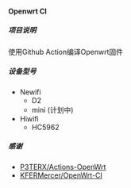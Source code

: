 #### Openwrt CI

##### 项目说明

使用Github Action编译Openwrt固件

##### 设备型号

* Newifi
    * D2
    * mini (计划中)
* Hiwifi
    * HC5962


##### 感谢

* [P3TERX/Actions-OpenWrt](https://github.com/P3TERX/Actions-OpenWrt)
* [KFERMercer/OpenWrt-CI](https://github.com/KFERMercer/OpenWrt-CI)